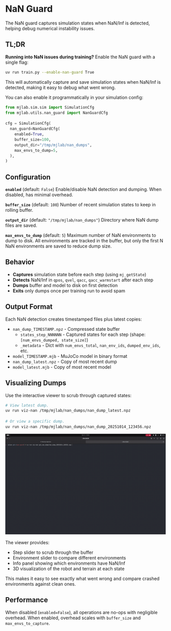 # NaN Guard

The NaN guard captures simulation states when NaN/Inf is detected, helping debug
numerical instability issues.

## TL;DR

**Running into NaN issues during training?** Enable the NaN guard with a single flag:

```bash
uv run train.py --enable-nan-guard True
```

This will automatically capture and save simulation states when NaN/Inf is
detected, making it easy to debug what went wrong.

You can also enable it programmatically in your simulation config:

```python
from mjlab.sim.sim import SimulationCfg
from mjlab.utils.nan_guard import NanGuardCfg

cfg = SimulationCfg(
  nan_guard=NanGuardCfg(
    enabled=True,
    buffer_size=100,
    output_dir="/tmp/mjlab/nan_dumps",
    max_envs_to_dump=5,
  ),
)
```

## Configuration

**`enabled`** (default: `False`)
Enable/disable NaN detection and dumping. When disabled, has minimal overhead.

**`buffer_size`** (default: `100`)
Number of recent simulation states to keep in rolling buffer.

**`output_dir`** (default: `"/tmp/mjlab/nan_dumps"`)
Directory where NaN dump files are saved.

**`max_envs_to_dump`** (default: `5`) Maximum number of NaN environments to dump
to disk. All environments are tracked in the buffer, but only the first N NaN
environments are saved to reduce dump size.

## Behavior

- **Captures** simulation state before each step (using `mj_getState`)
- **Detects** NaN/Inf in `qpos`, `qvel`, `qacc`, `qacc_warmstart` after each step
- **Dumps** buffer and model to disk on first detection
- **Exits** only dumps once per training run to avoid spam

## Output Format

Each NaN detection creates timestamped files plus latest copies:
- `nan_dump_TIMESTAMP.npz` - Compressed state buffer
  - `states_step_NNNNNN` - Captured states for each step (shape:
    `[num_envs_dumped, state_size]`)
  - `_metadata` - Dict with `num_envs_total`, `nan_env_ids`, `dumped_env_ids`, etc.
- `model_TIMESTAMP.mjb` - MuJoCo model in binary format
- `nan_dump_latest.npz` - Copy of most recent dump
- `model_latest.mjb` - Copy of most recent model

## Visualizing Dumps

Use the interactive viewer to scrub through captured states:

```bash
# View latest dump.
uv run viz-nan /tmp/mjlab/nan_dumps/nan_dump_latest.npz

# Or view a specific dump.
uv run viz-nan /tmp/mjlab/nan_dumps/nan_dump_20251014_123456.npz
```

<p align="left">
  <img alt="NaN Debug Viewer" src="../static/nan_debug.gif" width="600"/>
</p>

The viewer provides:
- Step slider to scrub through the buffer
- Environment slider to compare different environments
- Info panel showing which environments have NaN/Inf
- 3D visualization of the robot and terrain at each state

This makes it easy to see exactly what went wrong and compare crashed
environments against clean ones.

## Performance

When disabled (`enabled=False`), all operations are no-ops with
negligible overhead. When enabled, overhead scales with `buffer_size` and
`max_envs_to_capture`.
